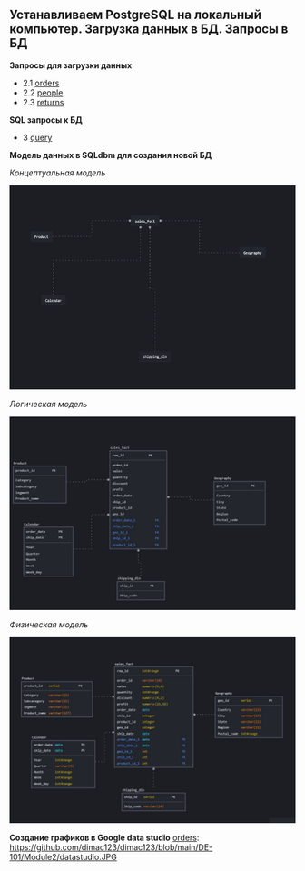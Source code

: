 ## Устанавливаем PostgreSQL на локальный компьютер. Загрузка данных в БД. Запросы в БД

**Запросы для загрузки данных**

- 2.1 [orders]
- 2.2 [people]
- 2.3 [returns]

**SQL запросы к БД**
- 3 [query]

**Модель данных в SQLdbm для создания новой БД**

*Концептуальная модель*

![Иллюстрация к проекту](https://github.com/dimac123/dimac123/blob/main/DE-101/Module2/4.1%20Conceptual_model.JPG)

*Логическая модель*

![Иллюстрация к проекту](https://github.com/dimac123/dimac123/blob/main/DE-101/Module2/4.2%20Logical%20model.JPG)

*Физическая модель*

![Иллюстрация к проекту](https://github.com/dimac123/dimac123/blob/main/DE-101/Module2/4.3%20Physical%20model.JPG)

[orders]: <https://github.com/dimac123/dimac123/blob/main/DE-101/Module2/2.1%20orders.sql>
[people]: <https://github.com/dimac123/dimac123/blob/main/DE-101/Module2/2.2%20people.sql>
[returns]: <https://github.com/dimac123/dimac123/blob/main/DE-101/Module2/2.3%20returns.sql>
[query]: <https://github.com/dimac123/dimac123/blob/main/DE-101/Module2/3%203Query.sql>

**Создание графиков в Google data studio**
[orders]: <https://github.com/dimac123/dimac123/blob/main/DE-101/Module2/datastudio.JPG>
